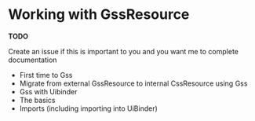 # Working with GssResource

__TODO__

Create an issue if this is important to you and you want me to complete documentation

* First time to Gss
* Migrate from external GssResource to internal CssResource using Gss
* Gss with Uibinder
* The basics
* Imports (including importing into UiBinder)
